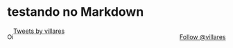 # testando no Markdown
<style type="text/css">
.image-right {
  display: block;
  margin-left: auto;
  margin-right: auto;
  float: right;
}
</style>
<p style="float: left"> 
Oi

<script src="//cdnjs.cloudflare.com/ajax/libs/p5.js/0.5.8/p5.js"></script>
<script src="sketch.js"></script>
</p>

<p class="image-right"> 
<a href="https://twitter.com/villares?ref_src=twsrc%5Etfw" class="twitter-follow-button" data-show-count="false">Follow @villares</a><script async src="https://platform.twitter.com/widgets.js" charset="utf-8"></script>

<a class="twitter-timeline" data-width="300" data-dnt="true" data-theme="light" data-link-color="#2B7BB9" href="https://twitter.com/villares?ref_src=twsrc%5Etfw">Tweets by villares</a>
<script async src="https://platform.twitter.com/widgets.js" charset="utf-8"></script>
</p>

